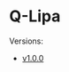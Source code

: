 # Q-Lipa

Versions:
- [v1.0.0](https://mega.nz/file/DL4QhIja#E7ja-1S3mMke8jydOt07KC6enqYtACdVOcC9bcWPL1U)

